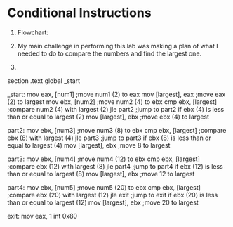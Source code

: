 # Conditional Instructions

1. Flowchart:   

2. My main challenge in performing this lab was making a plan of what I needed to do to compare the numbers and find the largest one.
3. ```asm
section .text
    global _start

_start:
    mov eax, [num1]     ;move num1 (2) to eax
    mov [largest], eax  ;move eax (2) to largest
    mov ebx, [num2]     ;move num2 (4) to ebx
    cmp ebx, [largest]  ;compare num2 (4) with largest (2)
    jle part2           ;jump to part2 if ebx (4) is less than or equal to largest (2)
    mov [largest], ebx  ;move ebx (4) to largest

part2:
    mov ebx, [num3]     ;move num3 (8) to ebx
    cmp ebx, [largest]  ;compare ebx (8) with largest (4)
    jle part3           ;jump to part3 if ebx (8) is less than or equal to largest (4)
    mov [largest], ebx  ;move 8 to largest

part3:
    mov ebx, [num4]     ;move num4 (12) to ebx
    cmp ebx, [largest]  ;compare ebx (12) with largest (8)
    jle part4           ;jump to part4 if ebx (12) is less than or equal to largest (8)
    mov [largest], ebx  ;move 12 to largest

part4:
    mov ebx, [num5]     ;move num5 (20) to ebx
    cmp ebx, [largest]  ;compare ebx (20) with largest (12)
    jle exit            ;jump to exit if ebx (20) is less than or equal to largest (12)
    mov [largest], ebx  ;move 20 to largest

exit:
    mov eax, 1
    int 0x80
```
